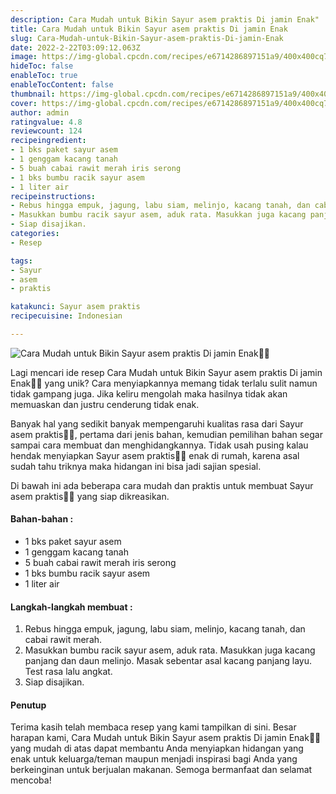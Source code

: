```yaml
---
description: Cara Mudah untuk Bikin Sayur asem praktis Di jamin Enak"
title: Cara Mudah untuk Bikin Sayur asem praktis Di jamin Enak
slug: Cara-Mudah-untuk-Bikin-Sayur-asem-praktis-Di-jamin-Enak
date: 2022-2-22T03:09:12.063Z
image: https://img-global.cpcdn.com/recipes/e6714286897151a9/400x400cq70/photo.jpg
hideToc: false
enableToc: true
enableTocContent: false
thumbnail: https://img-global.cpcdn.com/recipes/e6714286897151a9/400x400cq70/photo.jpg
cover: https://img-global.cpcdn.com/recipes/e6714286897151a9/400x400cq70/photo.jpg
author: admin
ratingvalue: 4.8
reviewcount: 124
recipeingredient:
- 1 bks paket sayur asem
- 1 genggam kacang tanah
- 5 buah cabai rawit merah iris serong
- 1 bks bumbu racik sayur asem
- 1 liter air
recipeinstructions:
- Rebus hingga empuk, jagung, labu siam, melinjo, kacang tanah, dan cabai rawit merah.
- Masukkan bumbu racik sayur asem, aduk rata. Masukkan juga kacang panjang dan daun melinjo. Masak sebentar asal kacang panjang layu. Test rasa lalu angkat.
- Siap disajikan.
categories:
- Resep

tags:
- Sayur
- asem
- praktis

katakunci: Sayur asem praktis
recipecuisine: Indonesian

---
```


![Cara Mudah untuk Bikin Sayur asem praktis Di jamin Enak👩‍🍳](https://img-global.cpcdn.com/recipes/e6714286897151a9/400x400cq70/photo.jpg)

Lagi mencari ide resep Cara Mudah untuk Bikin Sayur asem praktis Di jamin Enak👩‍🍳 yang unik? Cara menyiapkannya memang tidak terlalu sulit namun tidak gampang juga. Jika keliru mengolah maka hasilnya tidak akan memuaskan dan justru cenderung tidak enak.

Banyak hal yang sedikit banyak mempengaruhi kualitas rasa dari Sayur asem praktis👩‍🍳, pertama dari jenis bahan, kemudian pemilihan bahan segar sampai cara membuat dan menghidangkannya. Tidak usah pusing kalau hendak menyiapkan Sayur asem praktis👩‍🍳 enak di rumah, karena asal sudah tahu triknya maka hidangan ini bisa jadi sajian spesial.

Di bawah ini ada beberapa cara mudah dan praktis untuk membuat Sayur asem praktis👩‍🍳 yang siap dikreasikan.

<!--inarticleads1-->

#### Bahan-bahan :

- 1 bks paket sayur asem
- 1 genggam kacang tanah
- 5 buah cabai rawit merah iris serong
- 1 bks bumbu racik sayur asem
- 1 liter air

<!--inarticleads2-->

#### Langkah-langkah membuat :

1. Rebus hingga empuk, jagung, labu siam, melinjo, kacang tanah, dan cabai rawit merah.
1. Masukkan bumbu racik sayur asem, aduk rata. Masukkan juga kacang panjang dan daun melinjo. Masak sebentar asal kacang panjang layu. Test rasa lalu angkat.
1. Siap disajikan.

#### Penutup

Terima kasih telah membaca resep yang kami tampilkan di sini. Besar harapan kami, Cara Mudah untuk Bikin Sayur asem praktis Di jamin Enak👩‍🍳 yang mudah di atas dapat membantu Anda menyiapkan hidangan yang enak untuk keluarga/teman maupun menjadi inspirasi bagi Anda yang berkeinginan untuk berjualan makanan. Semoga bermanfaat dan selamat mencoba!